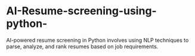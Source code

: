 # AI-Resume-screening-using-python-
AI-powered resume screening in Python involves using NLP techniques to parse, analyze, and rank resumes based on job requirements.
